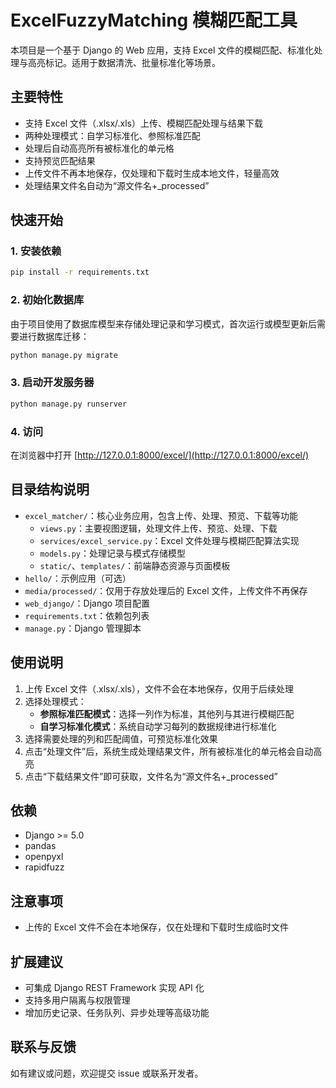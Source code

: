 # ExcelFuzzyMatching 模糊匹配工具

本项目是一个基于 Django 的 Web 应用，支持 Excel 文件的模糊匹配、标准化处理与高亮标记。适用于数据清洗、批量标准化等场景。

## 主要特性

- 支持 Excel 文件（.xlsx/.xls）上传、模糊匹配处理与结果下载
- 两种处理模式：自学习标准化、参照标准匹配
- 处理后自动高亮所有被标准化的单元格
- 支持预览匹配结果
- 上传文件不再本地保存，仅处理和下载时生成本地文件，轻量高效
- 处理结果文件名自动为“源文件名+_processed”

## 快速开始

### 1. 安装依赖

```bash
pip install -r requirements.txt
```

### 2. 初始化数据库

由于项目使用了数据库模型来存储处理记录和学习模式，首次运行或模型更新后需要进行数据库迁移：

```bash
python manage.py migrate
```

### 3. 启动开发服务器

```bash
python manage.py runserver
```

### 4. 访问

在浏览器中打开 [http://127.0.0.1:8000/excel/](http://127.0.0.1:8000/excel/)

## 目录结构说明

- `excel_matcher/`：核心业务应用，包含上传、处理、预览、下载等功能
    - `views.py`：主要视图逻辑，处理文件上传、预览、处理、下载
    - `services/excel_service.py`：Excel 文件处理与模糊匹配算法实现
    - `models.py`：处理记录与模式存储模型
    - `static/`、`templates/`：前端静态资源与页面模板
- `hello/`：示例应用（可选）
- `media/processed/`：仅用于存放处理后的 Excel 文件，上传文件不再保存
- `web_django/`：Django 项目配置
- `requirements.txt`：依赖包列表
- `manage.py`：Django 管理脚本

## 使用说明

1. 上传 Excel 文件（.xlsx/.xls），文件不会在本地保存，仅用于后续处理
2. 选择处理模式：
    - **参照标准匹配模式**：选择一列作为标准，其他列与其进行模糊匹配
    - **自学习标准化模式**：系统自动学习每列的数据规律进行标准化
3. 选择需要处理的列和匹配阈值，可预览标准化效果
4. 点击“处理文件”后，系统生成处理结果文件，所有被标准化的单元格会自动高亮
5. 点击“下载结果文件”即可获取，文件名为“源文件名+_processed”

## 依赖

- Django >= 5.0
- pandas
- openpyxl
- rapidfuzz

## 注意事项

- 上传的 Excel 文件不会在本地保存，仅在处理和下载时生成临时文件

## 扩展建议

- 可集成 Django REST Framework 实现 API 化
- 支持多用户隔离与权限管理
- 增加历史记录、任务队列、异步处理等高级功能

## 联系与反馈

如有建议或问题，欢迎提交 issue 或联系开发者。

